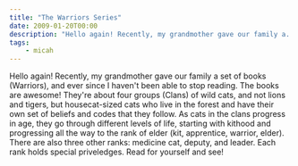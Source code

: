 ```yaml
---
title: "The Warriors Series"
date: 2009-01-20T00:00
description: "Hello again! Recently, my grandmother gave our family a..."
tags: 
    - micah
---
```


Hello again! Recently, my grandmother gave our family a set of books (Warriors), and ever since I haven't been able to stop reading. The books are awesome! They're about four groups (Clans) of wild cats, and not lions and tigers, but housecat-sized cats who live in the forest and have their own set of beliefs and codes that they follow. As cats in the clans progress in age, they go through different levels of life, starting with kithood and progressing all the way to the rank of elder (kit, apprentice, warrior, elder). There are also three other ranks: medicine cat, deputy, and leader. Each rank holds special priveledges. Read for yourself and see!
